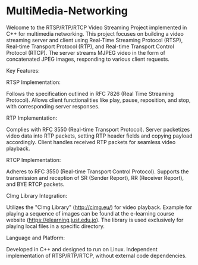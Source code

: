 # MultiMedia-Networking

Welcome to the RTSP/RTP/RTCP Video Streaming Project implemented in C++ for multimedia networking. This project focuses on building a video streaming server and client using Real-Time Streaming Protocol (RTSP), Real-time Transport Protocol (RTP), and Real-time Transport Control Protocol (RTCP). The server streams MJPEG video in the form of concatenated JPEG images, responding to various client requests.

Key Features:

RTSP Implementation:

Follows the specification outlined in RFC 7826 (Real Time Streaming Protocol).
Allows client functionalities like play, pause, reposition, and stop, with corresponding server responses.

RTP Implementation:

Complies with RFC 3550 (Real-time Transport Protocol).
Server packetizes video data into RTP packets, setting RTP header fields and copying payload accordingly.
Client handles received RTP packets for seamless video playback.

RTCP Implementation:

Adheres to RFC 3550 (Real-time Transport Control Protocol).
Supports the transmission and reception of SR (Sender Report), RR (Receiver Report), and BYE RTCP packets.

CImg Library Integration:

Utilizes the "CImg Library" (http://cimg.eu/) for video playback.
Example for playing a sequence of images can be found at the e-learning course website (https://elearning.just.edu.jo).
The library is used exclusively for playing local files in a specific directory.

Language and Platform:

Developed in C++ and designed to run on Linux.
Independent implementation of RTSP/RTP/RTCP, without external code dependencies.
